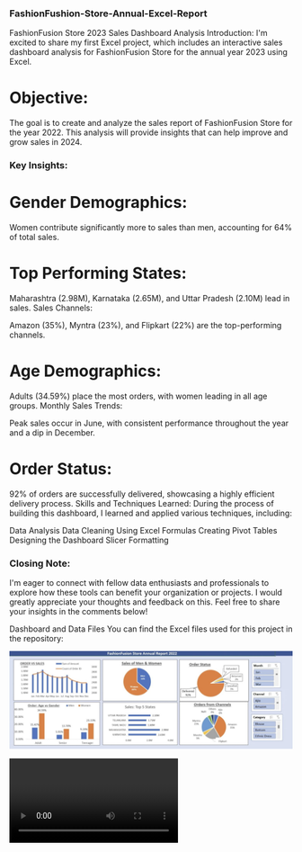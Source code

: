 ### FashionFushion-Store-Annual-Excel-Report
FashionFusion Store 2023 Sales Dashboard Analysis
Introduction:
I'm excited to share my first Excel project, which includes an interactive sales dashboard analysis for FashionFusion Store for the annual year 2023 using Excel.


# Objective:
The goal is to create and analyze the sales report of FashionFusion Store for the year 2022. This analysis will provide insights that can help improve and grow sales in 2024.

### Key Insights:
# Gender Demographics:

Women contribute significantly more to sales than men, accounting for 64% of total sales.


# Top Performing States:

Maharashtra (2.98M), Karnataka (2.65M), and Uttar Pradesh (2.10M) lead in sales.
Sales Channels:

Amazon (35%), Myntra (23%), and Flipkart (22%) are the top-performing channels.


# Age Demographics:

Adults (34.59%) place the most orders, with women leading in all age groups.
Monthly Sales Trends:

Peak sales occur in June, with consistent performance throughout the year and a dip in December.


# Order Status:

92% of orders are successfully delivered, showcasing a highly efficient delivery process.
Skills and Techniques Learned:
During the process of building this dashboard, I learned and applied various techniques, including:

Data Analysis
Data Cleaning
Using Excel Formulas
Creating Pivot Tables
Designing the Dashboard
Slicer Formatting

### Closing Note:
I'm eager to connect with fellow data enthusiasts and professionals to explore how these tools can benefit your organization or projects. I would greatly appreciate your thoughts and feedback on this. Feel free to share your insights in the comments below!

Dashboard and Data Files
You can find the Excel files used for this project in the repository:

![FashionFusion Store Data Analysis Dashboard](https://github.com/Ayushi-sengupta/FashionFushion-Store-Annual-Excel-Report/blob/main/d1.jpg)

![FashionFusion Store Data Analysis Dashboard Video](VID-20240601-WA0037.mp4)
